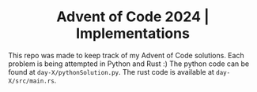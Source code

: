 <div align="center">
  <h1>Advent of Code 2024 | Implementations</h1> 
</div>

This repo was made to keep track of my Advent of Code solutions. Each problem is being attempted in Python and Rust :)
The python code can be found at `day-X/pythonSolution.py`. The rust code is available at `day-X/src/main.rs`.

